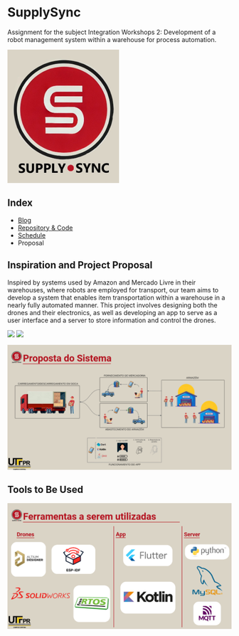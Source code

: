 # SupplySync

Assignment for the subject Integration Workshops 2: Development of a robot management system within a warehouse for process automation.

<img src="./imgs/SuppluSyncLogo.jpg" height=300px>

## Index

- <a href="https://github.com/IshikawaRasoto/SupplySync/blob/main/Blog.md">Blog</a>
- <a href="https://github.com/IshikawaRasoto/SupplySync/tree/dev">Repository & Code</a>
- <a href="https://github.com/IshikawaRasoto/SupplySync/blob/main/Cronograma.md">Schedule</a>
- <a>Proposal</a>

## Inspiration and Project Proposal

Inspired by systems used by Amazon and Mercado Livre in their warehouses, where robots are employed for transport, our team aims to develop a system that enables item transportation within a warehouse in a nearly fully automated manner. This project involves designing both the drones and their electronics, as well as developing an app to serve as a user interface and a server to store information and control the drones.

<img src="https://www.tecnologistica.com.br/up/2024/06/06/66bfc06f-d6ba-4c65-89e7-3fb7f64b17b6_re_1200.jpg" width=500px> <img src="https://startse-uploader.s3.us-east-2.amazonaws.com/amazon_proteus_2_849728cba0.webp" width=500px>

<img src="./imgs/presentation/PorpostaDoSistema.png">

## Tools to Be Used 

<img src="./imgs/presentation/FerramentasUtilizadas.png">
